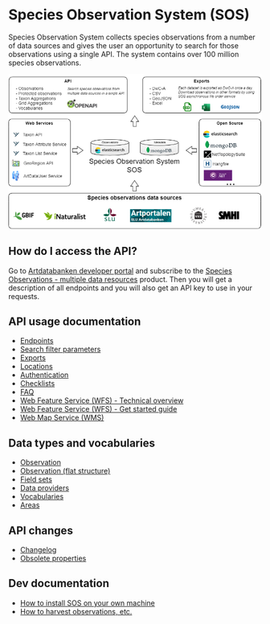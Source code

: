 ﻿# Species Observation System (SOS)
Species Observation System collects species observations from a number of data sources and gives the user an opportunity to search for those observations using a single API. The system contains over 100 million species observations.

![SOS overview](Docs/Images/sos-overview.png "Species Observation System overview")

## How do I access the API?
Go to [Artdatabanken developer portal](https://api-portal.artdatabanken.se/) and subscribe to the [Species Observations - multiple data resources](https://api-portal.artdatabanken.se/products/sos) product. Then you will get a description of all endpoints and you will also get an API key to use in your requests.

## API usage documentation
- [Endpoints](Docs/Endpoints.md)
- [Search filter parameters](Docs/SearchFilter.md)
- [Exports](Docs/Exports.md)
- [Locations](Docs/Locations.md)
- [Authentication](Docs/Authentication.md)
- [Checklists](Docs/Checklists.md)
- [FAQ](Docs/FAQ.md)
- [Web Feature Service (WFS) - Technical overview](Docs/WfsService.md)
- [Web Feature Service (WFS) - Get started guide](Docs/WfsServiceGetStarted.md)
- [Web Map Service (WMS)](Docs/WmsService.md)

## Data types and vocabularies
- [Observation](Docs/Observation.md)
- [Observation (flat structure)](Docs/FlatObservation.md)
- [Field sets](Docs/FieldSets.md)
- [Data providers](Docs/DataProviders.md)
- [Vocabularies](Docs/Vocabularies.md)
- [Areas](Docs/Areas.md)

## API changes
- [Changelog](CHANGELOG.md)
- [Obsolete properties](Docs/ObsoleteProperties.md)

## Dev documentation
- [How to install SOS on your own machine](Docs/Install.md)
- [How to harvest observations, etc.](Docs/Harvest.md)
